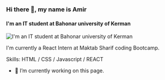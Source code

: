 ### Hi there 👋, my name is Amir
#### I'm an IT student at Bahonar university of Kerman
![I'm an IT student at Bahonar university of Kerman](https://dvrfp7vt6y4co.cloudfront.net/17c69843-f1db-4670-bf58-5f04e4ef2e45/1x.png)

I'm currently a React Intern at Maktab Sharif coding Bootcamp.

Skills: HTML / CSS / Javascript / REACT  

- 🔭 I’m currently working on this page. 





